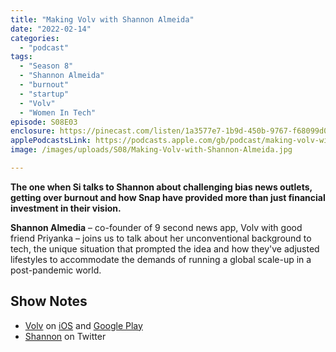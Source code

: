 ```yaml
---
title: "Making Volv with Shannon Almeida"
date: "2022-02-14"
categories: 
  - "podcast"
tags: 
  - "Season 8"
  - "Shannon Almeida"
  - "burnout"
  - "startup"
  - "Volv"
  - "Women In Tech"
episode: S08E03
enclosure: https://pinecast.com/listen/1a3577e7-1b9d-450b-9767-f68099d05bc3.mp3
applePodcastsLink: https://podcasts.apple.com/gb/podcast/making-volv-with-shannon-almeida/id1490247567?i=1000587027877
image: /images/uploads/S08/Making-Volv-with-Shannon-Almeida.jpg

---
```


**The one when Si talks to Shannon about challenging bias news outlets, getting over burnout and how Snap have provided more than just financial investment in their vision.**

**Shannon Almedia** – co-founder of 9 second news app, Volv with good friend Priyanka – joins us to talk about her unconventional background to tech, the unique situation that prompted the idea and how they've adjusted lifestyles to accommodate the demands of running a global scale-up in a post-pandemic world.

## Show Notes

- [Volv](https://volvmedia.com) on [iOS](https://apps.apple.com/us/app/volv-because-less-is-more/id1474813657) and [Google Play](https://play.google.com/store/apps/details?id=com.volvmedia.volvapp&hl=en_GB&gl=US)
- [Shannon](https://twitter.com/ShannonSAlmeida) on Twitter
